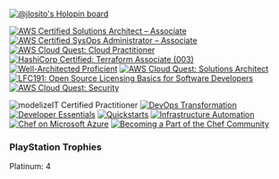 [![@jlosito's Holopin board](https://holopin.me/jlosito)](https://holopin.io/@jlosito)

<!--START_SECTION:badges-->

[![AWS Certified Solutions Architect – Associate](https://images.credly.com/size/110x110/images/0e284c3f-5164-4b21-8660-0d84737941bc/image.png)](http://www.credly.com/badges/eeba9828-06ec-4923-bf0b-a42e071735fb "AWS Certified Solutions Architect – Associate")
[![AWS Certified SysOps Administrator – Associate](https://images.credly.com/size/110x110/images/f0d3fbb9-bfa7-4017-9989-7bde8eaf42b1/image.png)](http://www.credly.com/badges/5c2476a3-b624-4c74-b116-d9a00c9afc46 "AWS Certified SysOps Administrator – Associate")
[![AWS Cloud Quest: Cloud Practitioner](https://images.credly.com/size/110x110/images/2784d0d8-327c-406f-971e-9f0e15097003/image.png)](http://www.credly.com/badges/b28233e2-1376-4b18-9520-59e4f6051a4c "AWS Cloud Quest: Cloud Practitioner")
[![HashiCorp Certified: Terraform Associate (003)](https://images.credly.com/size/110x110/images/85b9cfc4-257a-4742-878c-4f7ab4a2631b/image.png)](http://www.credly.com/badges/dbde44e9-d49e-42c2-9005-30fc38656a4f "HashiCorp Certified: Terraform Associate (003)")
[![Well-Architected Proficient](https://images.credly.com/size/110x110/images/b870667f-00a3-48d7-b988-9c02b441b883/image.png)](http://www.credly.com/badges/ae7796a4-bffc-4e30-b2c6-b2e6c68aa4ce "Well-Architected Proficient")
[![AWS Cloud Quest: Solutions Architect](https://images.credly.com/size/110x110/images/9e9e7ef7-384f-4636-8743-1b89a68fb46b/image.png)](http://www.credly.com/badges/207bf70d-2ccf-4bc6-9a16-1cd337014791 "AWS Cloud Quest: Solutions Architect")
[![LFC191: Open Source Licensing Basics for Software Developers](https://images.credly.com/size/110x110/images/4c76f677-fd18-4d7b-aec9-591123bfcc9a/Training_Badges_Master_osbestpractices.png)](http://www.credly.com/badges/c0dd2299-ce3b-46c4-bd8c-563c73fd1e32 "LFC191: Open Source Licensing Basics for Software Developers")
[![AWS Cloud Quest: Security](https://images.credly.com/size/110x110/images/e66468bd-5a58-4136-8fb5-994e13501cf5/image.png)](http://www.credly.com/badges/7530fc32-962f-4f0e-8d51-8baa41e38e9f "AWS Cloud Quest: Security")
<!--END_SECTION:badges-->
![modelizeIT Certified Practitioner](https://www.modelizeit.com/img/modelizeIT-badge-certified-PRACTITIONER.png)
[![DevOps Transformation](https://api.badgr.io/public/assertions/1Urc6sIwSKOIF50EgulmRw/image)](https://api.badgr.io/public/assertions/1Urc6sIwSKOIF50EgulmRw?identity__email=lositojohnj%40gmail.com)
[![Developer Essentials](https://api.badgr.io/public/assertions/mmKhpGzoShGxAXjhG7xhHw/image)](https://api.badgr.io/public/assertions/mmKhpGzoShGxAXjhG7xhHw?identity__email=lositojohnj%40gmail.com)
[![Quickstarts](https://api.badgr.io/public/assertions/2ckDJdKFQ6Khisw6nqv1Gg/image)](https://api.badgr.io/public/assertions/2ckDJdKFQ6Khisw6nqv1Gg?identity__email=lositojohnj%40gmail.com)
[![Infrastructure Automation](https://api.badgr.io/public/assertions/ed5S4UteQsKdhAX5sPQJ8A/image)](https://api.badgr.io/public/assertions/ed5S4UteQsKdhAX5sPQJ8A?identity__email=lositojohnj%40gmail.com)
[![Chef on Microsoft Azure](https://api.badgr.io/public/assertions/zJ4Fu3epSLaSVO2A1OEiuA/image)](https://api.badgr.io/public/assertions/zJ4Fu3epSLaSVO2A1OEiuA?identity__email=lositojohnj%40gmail.com)
[![Becoming a Part of the Chef Community](https://api.badgr.io/public/assertions/bdChpMSkRp6Zg0-6KDzcjg/image)](https://api.badgr.io/public/assertions/bdChpMSkRp6Zg0-6KDzcjg?identity__email=lositojohnj%40gmail.com)

### PlayStation Trophies
<!--START_SECTION:psn-->
Platinum: 4
<!--END_SECTION:psn-->
